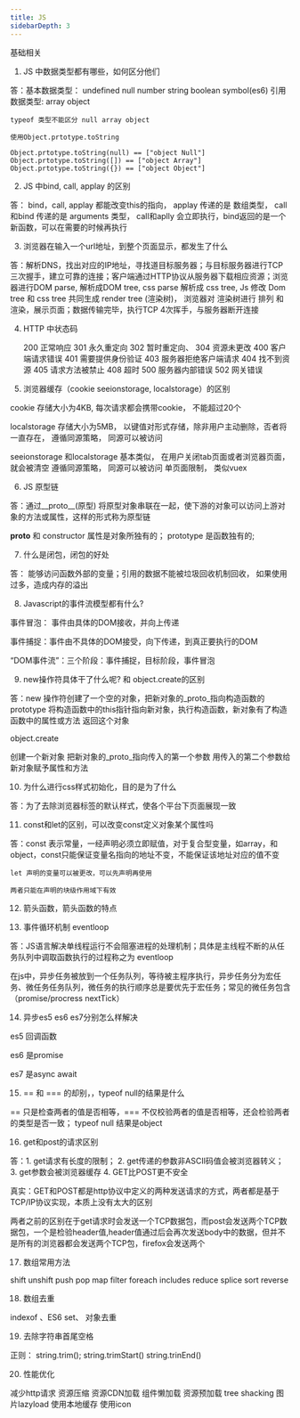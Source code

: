 ```yaml
---
title: JS
sidebarDepth: 3
---
```


基础相关

1. JS 中数据类型都有哪些，如何区分他们

答：基本数据类型： undefined null number string boolean symbol(es6)
    引用数据类型:  array object

    typeof 类型不能区分 null array object

    使用Object.prtotype.toString

    Object.prtotype.toString(null) == ["object Null"]
    Object.prtotype.toString([]) == ["object Array"]
    Object.prtotype.toString({}) == ["object Object"]

2. JS 中bind, call, applay 的区别

答： bind，call, applay 都能改变this的指向， applay 传递的是 数组类型， call和bind 传递的是 arguments 类型， call和aplly 会立即执行，bind返回的是一个新函数，可以在需要的时候再执行

3. 浏览器在输入一个url地址，到整个页面显示，都发生了什么

答：解析DNS，找出对应的IP地址，寻找道目标服务器；与目标服务器进行TCP三次握手，建立可靠的连接；客户端通过HTTP协议从服务器下载相应资源；浏览器进行DOM parse, 解析成DOM tree, css parse 解析成 css tree, Js 修改 Dom tree 和 css tree 共同生成 render tree (渲染树)， 浏览器对 渲染树进行 排列 和 渲染，展示页面；数据传输完毕，执行TCP 4次挥手，与服务器断开连接

4. HTTP 中状态码

   200 正常响应
   301 永久重定向
   302 暂时重定向、
   304 资源未更改
   400 客户端请求错误
   401 需要提供身份验证
   403 服务器拒绝客户端请求
   404 找不到资源
   405 请求方法被禁止
   408 超时
   500 服务器内部错误
   502 网关错误

5. 浏览器缓存（cookie seeionstorage, localstorage）的区别

cookie 存储大小为4KB, 每次请求都会携带cookie， 不能超过20个

localstorage 存储大小为5MB， 以键值对形式存储，除非用户主动删除，否者将一直存在， 遵循同源策略， 同源可以被访问

seeionstorage 和localstorage 基本类似， 在用户关闭tab页面或者浏览器页面，就会被清空 遵循同源策略， 同源可以被访问 单页面限制， 类似vuex

6. JS 原型链

答：通过__proto__(原型) 将原型对象串联在一起，使下游的对象可以访问上游对象的方法或属性，这样的形式称为原型链

__proto__ 和 constructor 属性是对象所独有的； prototype 是函数独有的;

7. 什么是闭包，闭包的好处

答： 能够访问函数外部的变量；引用的数据不能被垃圾回收机制回收， 如果使用过多，造成内存的溢出

8. Javascript的事件流模型都有什么?

事件冒泡： 事件由具体的DOM接收，并向上传递

事件捕捉：事件由不具体的DOM接受，向下传递，到真正要执行的DOM

“DOM事件流”：三个阶段：事件捕捉，目标阶段，事件冒泡

9. new操作符具体干了什么呢? 和 object.create的区别

答：new 操作符创建了一个空的对象，把新对象的_proto_指向构造函数的prototype
   将构造函数中的this指针指向新对象，执行构造函数，新对象有了构造函数中的属性或方法
   返回这个对象

  object.create

  创建一个新对象
  把新对象的_proto_指向传入的第一个参数
  用传入的第二个参数给新对象赋予属性和方法

10. 为什么进行css样式初始化，目的是为了什么

答：为了去除浏览器标签的默认样式，使各个平台下页面展现一致

11. const和let的区别，可以改变const定义对象某个属性吗

答：const 表示常量，一经声明必须立即赋值，对于复合型变量，如array，和 object，const只能保证变量名指向的地址不变，不能保证该地址对应的值不变
    
    let 声明的变量可以被更改，可以先声明再使用

    两者只能在声明的块级作用域下有效

12. 箭头函数，箭头函数的特点

13. 事件循环机制 eventloop

答：JS语言解决单线程运行不会阻塞进程的处理机制；具体是主线程不断的从任务队列中调取函数执行的过程称之为 eventloop

在js中，异步任务被放到一个任务队列，等待被主程序执行，异步任务分为宏任务、微任务任务队列，微任务的执行顺序总是要优先于宏任务；常见的微任务包含（promise/procress nextTick）

14. 异步es5 es6 es7分别怎么样解决

es5 回调函数

es6 是promise

es7 是async await

15. == 和 === 的却别，，typeof null的结果是什么

== 只是检查两者的值是否相等，=== 不仅校验两者的值是否相等，还会检验两者的类型是否一致； typeof null 结果是object

16. get和post的请求区别

答：1. get请求有长度的限制；
    2. get传递的参数非ASCII码值会被浏览器转义；
    3. get参数会被浏览器缓存
    4. GET比POST更不安全
  
  真实：GET和POST都是http协议中定义的两种发送请求的方式，两者都是基于TCP/IP协议实现，本质上没有太大的区别

两者之前的区别在于get请求时会发送一个TCP数据包，而post会发送两个TCP数据包，一个是检验header值,header值通过后会再次发送body中的数据，但并不是所有的浏览器都会发送两个TCP包，firefox会发送两个

17. 数组常用方法

shift unshift push pop map filter foreach includes reduce splice sort reverse

18. 数组去重

indexof 、ES6 set、 对象去重

19. 去除字符串首尾空格

正则： string.trim(); string.trimStart() string.trinEnd()

20. 性能优化

减少http请求
资源压缩
资源CDN加载
组件懒加载
资源预加载
tree shacking
图片lazyload
使用本地缓存
使用icon